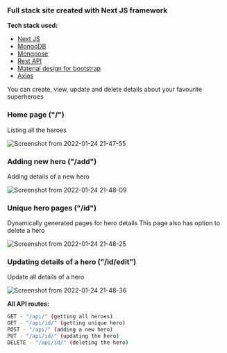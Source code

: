 ### Full stack site created with Next JS framework

**Tech stack used:**
- [Next JS](https://nextjs.org/)
- [MongoDB](https://www.mongodb.com/)
- [Mongoose](https://mongoosejs.com/)
- [Rest API](https://restfulapi.net/)
- [Material design for bootstrap](https://mdbootstrap.com/docs/b5/react/)
- [Axios](https://axios-http.com/)

You can create, view, update and delete details about your favourite superheroes

### Home page ("/")
Listing all the heroes

![Screenshot from 2022-01-24 21-47-55](https://user-images.githubusercontent.com/77770628/150822264-99f3d38b-2a90-48a5-9f10-5ca5bd636db2.png)


### Adding new hero ("/add")
Adding details of a new hero

![Screenshot from 2022-01-24 21-48-09](https://user-images.githubusercontent.com/77770628/150822768-67afc565-d379-44f5-a88a-1e9329fe48e3.png)


### Unique hero pages ("/id")
Dynamically generated pages for hero details
This page also has option to delete a hero

![Screenshot from 2022-01-24 21-48-25](https://user-images.githubusercontent.com/77770628/150822615-e1be9a37-8a92-4cc3-968d-6f566eea2038.png)


### Updating details of a hero ("/id/edit")
Update all details of a hero

![Screenshot from 2022-01-24 21-48-36](https://user-images.githubusercontent.com/77770628/150823158-886fcd81-5c74-4c40-a99e-60fc5976fd4a.png)


**All API routes:**
```bash
GET - "/api/" (getting all heroes)
GET - "/api/id/" (getting unique hero)
POST - "/api/" (adding a new hero)
PUT - "/api/id/" (updating the hero)
DELETE - "/api/id/" (deleting the hero)
```